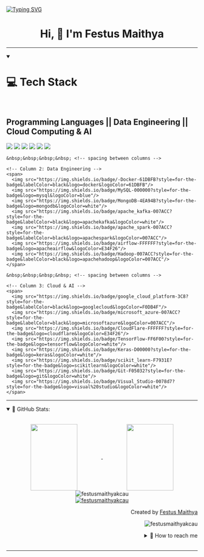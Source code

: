 <a href="https://git.io/typing-svg"><img src="https://readme-typing-svg.demolab.com?font=Fira+Code&size=22&pause=1000&color=0DE11D&center=false&multiline=true&random=false&width=500&height=135&lines=Hello+There+%F0%9F%91%8B%F0%9F%91%8B%F0%9F%91%8B;My+name+is+Festus+Maithya!;Analytical+*+Passionate+*+Fast-Learner" alt="Typing SVG" /></a>
<h1 align="center"> Hi, 👋 I'm Festus Maithya </h1>

---
<details align="left" open>
  <summary>
    <h1>💻 Tech Stack</h1>
    <br>
    <h2>Programming Languages || Data Engineering || Cloud Computing & AI</h2>
  </summary>

  <!-- All in one row, divided into 3 visual "columns" using inline spans -->
  <p>
    <!-- Column 1: Programming Languages -->
    <span>
      <img src="https://img.shields.io/badge/Python-007acc?style=for-the-badge&labelColor=black&logo=python&logoColor=007acc"/>
      <img src="https://img.shields.io/badge/micropython-007acc?style=for-the-badge&labelColor=black&logo=micropython&logoColor=007acc"/>
      <img src="https://img.shields.io/badge/java-1572B6?style=for-the-badge&logo=jamstack&logoColor=white"/>
      <img src="https://img.shields.io/badge/Javascript-F0DB4F?style=for-the-badge&labelColor=black&logo=javascript&logoColor=F0DB4F"/>
      <img src="https://img.shields.io/badge/HTML5-E34F26?style=for-the-badge&logo=html5&logoColor=white"/>
      <img src="https://img.shields.io/badge/CSS3-1572B6?style=for-the-badge&logo=css3&logoColor=white"/>
    </span>
    
    &nbsp;&nbsp;&nbsp;&nbsp; <!-- spacing between columns -->

    <!-- Column 2: Data Engineering -->
    <span>
      <img src="https://img.shields.io/badge/-Docker-61DBFB?style=for-the-badge&labelColor=black&logo=docker&logoColor=61DBFB"/>
      <img src="https://img.shields.io/badge/MySQL-000000?style=for-the-badge&logo=mysql&logoColor=blue"/>
      <img src="https://img.shields.io/badge/MongoDB-4EA94B?style=for-the-badge&logo=mongodb&logoColor=white"/>
      <img src="https://img.shields.io/badge/apache_kafka-007ACC?style=for-the-badge&labelColor=black&logo=apachekafka&logoColor=white"/>
      <img src="https://img.shields.io/badge/apache_spark-007ACC?style=for-the-badge&labelColor=black&logo=apachespark&logoColor=007ACC"/>
      <img src="https://img.shields.io/badge/airflow-FFFFFF?style=for-the-badge&logo=apacheairflow&logoColor=E34F26"/>
      <img src="https://img.shields.io/badge/Hadoop-007ACC?style=for-the-badge&labelColor=black&logo=apachehadoop&logoColor=007ACC"/>
    </span>

    &nbsp;&nbsp;&nbsp;&nbsp; <!-- spacing between columns -->

    <!-- Column 3: Cloud & AI -->
    <span>
      <img src="https://img.shields.io/badge/google_cloud_platform-3C8?style=for-the-badge&labelColor=black&logo=googlecloud&logoColor=F0DB4F"/>
      <img src="https://img.shields.io/badge/microsoft_azure-007ACC?style=for-the-badge&labelColor=black&logo=microsoftazure&logoColor=007ACC"/>
      <img src="https://img.shields.io/badge/CloudFlare-FFFFFF?style=for-the-badge&logo=cloudflare&logoColor=E34F26"/>
      <img src="https://img.shields.io/badge/TensorFlow-FF6F00?style=for-the-badge&logo=tensorflow&logoColor=white"/>
      <img src="https://img.shields.io/badge/Keras-D00000?style=for-the-badge&logo=keras&logoColor=white"/>
      <img src="https://img.shields.io/badge/scikit_learn-F7931E?style=for-the-badge&logo=scikitlearn&logoColor=white"/>
      <img src="https://img.shields.io/badge/Git-F05032?style=for-the-badge&logo=git&logoColor=white"/>
      <img src="https://img.shields.io/badge/Visual_Studio-0078d7?style=for-the-badge&logo=visual%20studio&logoColor=white"/>
    </span>
  </p>
</details>

---
<details open="">
    <summary>
    📔 GitHub Stats:
    </summary>
    <br>
    <p align="center">
        <a href="https://github.com/festusmaithyakcau">
            <img align="center"  
            height="175px" 
            src="https://denvercoder1-github-readme-stats.vercel.app/api?username=festusmaithyakcau&show_icons=true&count_private=true&theme=react&border_color=7F3FBF&bg_color=0D1117&title_color=F85D7F&icon_color=F8D866" 
            height="192px" 
            width="49.5%"/>
        </a>
        <a href="https://github.com/festusmaithyakcau">
            <img align="center" 
            height="175px"  
            src="https://denvercoder1-github-readme-stats.vercel.app/api/top-langs/?username=festusmaithyakcau&langs_count=8&layout=compact&theme=react&border_color=7F3FBF&bg_color=0D1117&title_color=F85D7F&icon_color=F8D866" 
            height="192px" 
            width="49.5%"/>
        </a>
        <br>
        <img align="center" 
        src="https://github-readme-streak-stats.herokuapp.com/?user=festusmaithyakcau&theme=radical&border=7F3FBF&background=0D1117" alt="festusmaithyakcau"/>
        <br>
        <a href="https://github.com/festusmaithyakcau">
            <img src="https://github-profile-summary-cards.vercel.app/api/cards/profile-details?username=festusmaithyakcau&theme=radical" alt="festusmaithyakcau"/>
        </a>
    </p>
    <p align="right" > Created by <a href="https://github.com/festusmaithyakcau">Festus Maithya</a>
    </p>
    <p align="right" > 
        <img src="https://komarev.com/ghpvc/?username=festusmaithyakcau&label=Profile%20views&color=0e75b6&style=flat" 
        alt="festusmaithyakcau"/> 
    </p>
    <details align="right">
    <summary>
        💬 How to reach me
    </summary>
    <a href="https://www.linkedin.com/in/festus-maithya-728912243/" target="blank">
        <img align="center" 
        src="https://raw.githubusercontent.com/rahuldkjain/github-profile-readme-generator/master/src/images/icons/Social/linked-in-alt.svg" 
        alt="festusmaithyakcau" 
        height="30" 
        width="30" />
    </a>
    <a href="https://www.youtube.com/channel/UCA5f3pvEy7vFEtHMQGaqHWg" target="blank">
        <img align="center" src="https://raw.githubusercontent.com/rahuldkjain/github-profile-readme-generator/888aff31e1d26dd2a6acf6afebbc34970aeb0118/src/images/icons/Social/youtube.svg" 
        alt="DataX" 
        height="30" 
        width="30" />
    </a>
    <a href="https://twitter.com/FestusMaithya3" target="blank">
        <img align="center" 
        src="https://raw.githubusercontent.com/rahuldkjain/github-profile-readme-generator/888aff31e1d26dd2a6acf6afebbc34970aeb0118/src/images/icons/Social/twitter.svg" 
        alt="festusmaithyakcau" 
        height="30" 
        width="30" />
    </a>
</details>
</details>
<br>

---
